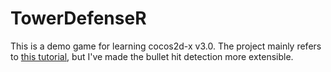 TowerDefenseR
=============
This is a demo game for learning cocos2d-x v3.0. 
The project mainly refers to [this tutorial](http://www.raywenderlich.com/37701/how-to-make-a-tower-defense-game-tutorial), but I've made the bullet hit detection more extensible.
